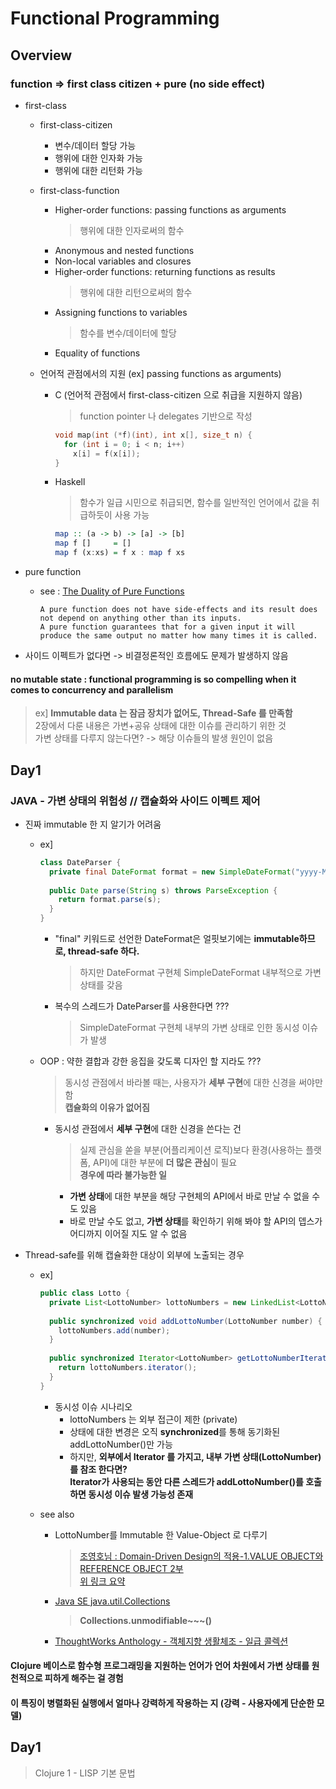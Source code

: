 # Functional Programming  

## Overview  

### function => first class citizen + pure (no side effect)   

* first-class    

  * first-class-citizen  
    * 변수/데이터 할당 가능  
    * 행위에 대한 인자화 가능  
    * 행위에 대한 리턴화 가능  

  * first-class-function   
    * Higher-order functions: passing functions as arguments  
      > 행위에 대한 인자로써의 함수  
    * Anonymous and nested functions  
    * Non-local variables and closures  
    * Higher-order functions: returning functions as results  
      > 행위에 대한 리턴으로써의 함수  
    * Assigning functions to variables  
      > 함수를 변수/데이터에 할당  
    * Equality of functions  

  * 언어적 관점에서의 지원 (ex] passing functions as arguments)  
    * C (언어적 관점에서 first-class-citizen 으로 취급을 지원하지 않음)  
      > function pointer 나 delegates 기반으로 작성  
      ~~~C
      void map(int (*f)(int), int x[], size_t n) {
        for (int i = 0; i < n; i++)
          x[i] = f(x[i]);
      }
      ~~~  
    * Haskell  
      > 함수가 일급 시민으로 취급되면, 함수를 일반적인 언어에서 값을 취급하듯이 사용 가능  
      ~~~Haskell
      map :: (a -> b) -> [a] -> [b]
      map f []     = []
      map f (x:xs) = f x : map f xs
      ~~~
      
* pure function  
  * see : [The Duality of Pure Functions](https://nofluffjuststuff.com/magazine/2016/11/the_duality_of_pure_functions)  
    ```
    A pure function does not have side-effects and its result does not depend on anything other than its inputs. 
    A pure function guarantees that for a given input it will produce the same output no matter how many times it is called.
    ```

* 사이드 이펙트가 없다면 -> 비결정론적인 흐름에도 문제가 발생하지 않음  

#### no mutable state : functional programming is so compelling when it comes to concurrency and parallelism  
> ex] **Immutable data 는 잠금 장치가 없어도, Thread-Safe 를 만족함**  
> 2장에서 다룬 내용은 가변+공유 상태에 대한 이슈를 관리하기 위한 것  
> 가변 상태를 다루지 않는다면? -> 해당 이슈들의 발생 원인이 없음  

## Day1  

### JAVA - 가변 상태의 위험성 // 캡슐화와 사이드 이펙트 제어  

* 진짜 immutable 한 지 알기가 어려움  
  * ex]  
    ~~~java  
    class DateParser {
      private final DateFormat format = new SimpleDateFormat("yyyy-MM-dd");
      
      public Date parse(String s) throws ParseException {
        return format.parse(s);
      }  
    }
    ~~~  
    * "final" 키워드로 선언한 DateFormat은 얼핏보기에는 **immutable하므로, thread-safe 하다.**    
      > 하지만 DateFormat 구현체 SimpleDateFormat 내부적으로 가변 상태를 갖음  
    * 복수의 스레드가 DateParser를 사용한다면 ???  
      > SimpleDateFormat 구현체 내부의 가변 상태로 인한 동시성 이슈가 발생  
  * OOP : 약한 결합과 강한 응집을 갖도록 디자인 할 지라도 ???  
    > 동시성 관점에서 바라볼 때는, 사용자가 **세부 구현**에 대한 신경을 써야만 함    
    > **캡슐화의 이유가 없어짐**  
    * 동시성 관점에서 **세부 구현**에 대한 신경을 쓴다는 건  
      > 실제 관심을 쏟을 부분(어플리케이션 로직)보다 환경(사용하는 플랫폼, API)에 대한 부분에 **더 많은 관심**이 필요  
      > **경우에 따라 불가능한 일**    
      * **가변 상태**에 대한 부분을 해당 구현체의 API에서 바로 만날 수 없을 수도 있음  
      * 바로 만날 수도 없고, **가변 상태**를 확인하기 위해 봐야 할 API의 뎁스가 어디까지 이어질 지도 알 수 없음  
  
* Thread-safe를 위해 캡슐화한 대상이 외부에 노출되는 경우  
  * ex]  
    ~~~java  
    public class Lotto {
      private List<LottoNumber> lottoNumbers = new LinkedList<LottoNumber>(6);
      
      public synchronized void addLottoNumber(LottoNumber number) {
        lottoNumbers.add(number);
      }
      
      public synchronized Iterator<LottoNumber> getLottoNumberIterator() {
        return lottoNumbers.iterator();
      }
    }
    ~~~  
    * 동시성 이슈 시나리오  
      * lottoNumbers 는 외부 접근이 제한 (private)  
      * 상태에 대한 변경은 오직 **synchronized**를 통해 동기화된 addLottoNumber()만 가능  
      * 하지만, **외부에서 Iterator 를 가지고, 내부 가변 상태(LottoNumber)를 참조 한다면?**  
        **Iterator가 사용되는 동안 다른 스레드가 addLottoNumber()를 호출하면 동시성 이슈 발생 가능성 존재**  
        
  * see also   
    * LottoNumber를 Immutable 한 Value-Object 로 다루기  
      > [조영호님 : Domain-Driven Design의 적용-1.VALUE OBJECT와 REFERENCE OBJECT 2부](http://aeternum.egloos.com/1111257)  
      > [위 링크 요약](https://github.com/ddingcham/ORMWithDDD/blob/master/demo/doc/1.VALUE%20OBJECT%20%26%20REFERENCE%20OBJECT/2.md)  
    * [Java SE java.util.Collections](https://docs.oracle.com/javase/8/docs/api/?java/util/Collections.html)  
      > **Collections.unmodifiable~~~()**  
    * [ThoughtWorks Anthology - 객체지향 생활체조 - 일급 콜렉션](https://developerfarm.wordpress.com/2012/02/01/object_calisthenics_/)  


#### Clojure 베이스로 함수형 프로그래밍을 지원하는 언어가 언어 차원에서 가변 상태를 원천적으로 피하게 해주는 걸 경험  
#### 이 특징이 병렬화된 실행에서 얼마나 강력하게 작용하는 지 (강력 - **사용자에게 단순한 모델**)  

## Day1  
> Clojure 1 - LISP 기본 문법  

